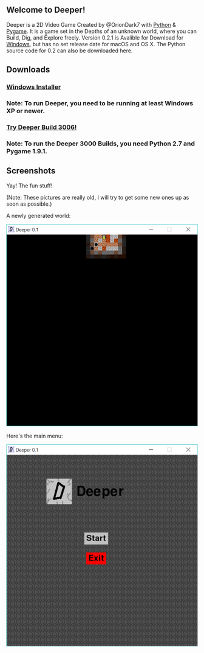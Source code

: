 ## Welcome to Deeper!
Deeper is a 2D Video Game Created by @OrionDark7 with [Python](https://python.org) & [Pygame](http://www.pygame.org). It is a game set in the Depths of an unknown world, where you can Build, Dig, and Explore freely. Version 0.2.1 is Avalible for Download for [Windows](https://oriondark7.github.io/DeeperForWindows), but has no set release date for macOS and OS X. The Python source code for 0.2 can also be downloaded here.

## Downloads
### [Windows Installer](https://github.com/OrionDark7/DeeperForWindows/zipball/master)
### Note: To run Deeper, you need to be running at least Windows XP or newer.
### [Try Deeper Build 3006!](https://github.com/OrionDark7/Deeper/zipball/build3000)
### Note: To run the Deeper 3000 Builds, you need Python 2.7 and Pygame 1.9.1.

## Screenshots
Yay! The fun stuff!

(Note: These pictures are really old, I will try to get some new ones up as soon as possible.)

A newly generated world:

![](https://raw.githubusercontent.com/OrionDark7/Deeper/gh-pages/images/Miners%20World.PNG)

Here's the main menu:

![](https://raw.githubusercontent.com/OrionDark7/Deeper/gh-pages/images/mainMenu.PNG)


